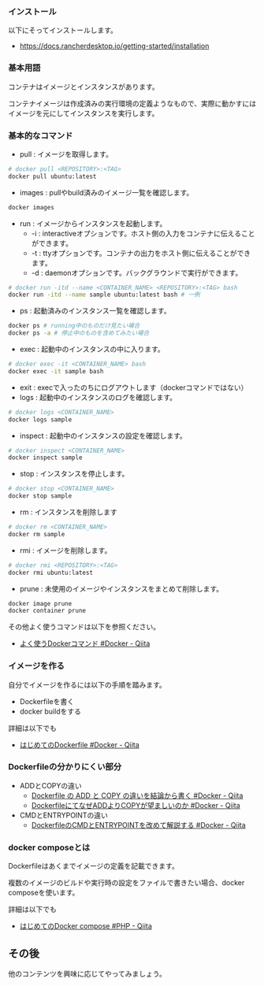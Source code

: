 
### インストール

以下にそってインストールします。

- https://docs.rancherdesktop.io/getting-started/installation

### 基本用語

コンテナはイメージとインスタンスがあります。

コンテナイメージは作成済みの実行環境の定義ようなもので、実際に動かすにはイメージを元にしてインスタンスを実行します。

### 基本的なコマンド

- pull : イメージを取得します。

```bash
# docker pull <REPOSITORY>:<TAG>
docker pull ubuntu:latest
```

- images : pullやbuild済みのイメージ一覧を確認します。

```bash
docker images
```

- run : イメージからインスタンスを起動します。
    - -i : interactiveオプションです。ホスト側の入力をコンテナに伝えることができます。
    - -t : ttyオプションです。コンテナの出力をホスト側に伝えることができます。
    - -d : daemonオプションです。バックグラウンドで実行ができます。

```bash
# docker run -itd --name <CONTAINER_NAME> <REPOSITORY>:<TAG> bash
docker run -itd --name sample ubuntu:latest bash # 一例
```

- ps : 起動済みのインスタンス一覧を確認します。

```bash
docker ps # running中のものだけ見たい場合
docker ps -a # 停止中のものを含めてみたい場合
```

- exec : 起動中のインスタンスの中に入ります。

```bash
# docker exec -it <CONTAINER_NAME> bash
docker exec -it sample bash
```

- exit : execで入ったのちにログアウトします（dockerコマンドではない）
- logs : 起動中のインスタンスのログを確認します。

```bash
# docker logs <CONTAINER_NAME>
docker logs sample
```

- inspect : 起動中のインスタンスの設定を確認します。

```bash
# docker inspect <CONTAINER_NAME>
docker inspect sample
```

- stop : インスタンスを停止します。

```bash
# docker stop <CONTAINER_NAME>
docker stop sample
```

- rm : インスタンスを削除します

```bash
# docker rm <CONTAINER_NAME>
docker rm sample
```

- rmi : イメージを削除します。

```bash
# docker rmi <REPOSITORY>:<TAG>
docker rmi ubuntu:latest
```

- prune : 未使用のイメージやインスタンスをまとめて削除します。

```bash
docker image prune
docker container prune
```

その他よく使うコマンドは以下を参照ください。

- [よく使うDockerコマンド #Docker - Qiita](https://qiita.com/noralife/items/18301143c20cc5172c56)

### イメージを作る

自分でイメージを作るには以下の手順を踏みます。

- Dockerfileを書く
- docker buildをする

詳細は以下でも

- [はじめてのDockerfile #Docker - Qiita](https://qiita.com/suzu12/items/c4bc47c0df6ec9b9290b)

### Dockerfileの分かりにくい部分

- ADDとCOPYの違い
    - [Dockerfile の ADD と COPY の違いを結論から書く #Docker - Qiita](https://qiita.com/YumaInaura/items/1647e509f83462a37494)
    - [DockerfileにてなぜADDよりCOPYが望ましいのか #Docker - Qiita](https://qiita.com/momotaro98/items/bf34eef176cc2bdb6892)
- CMDとENTRYPOINTの違い
    - [DockerfileのCMDとENTRYPOINTを改めて解説する #Docker - Qiita](https://qiita.com/uehaj/items/e6dd013e28593c26372d)

### docker composeとは

Dockerfileはあくまでイメージの定義を記載できます。

複数のイメージのビルドや実行時の設定をファイルで書きたい場合、docker composeを使います。

詳細は以下でも

- [はじめてのDocker compose #PHP - Qiita](https://qiita.com/suzu12/items/4ec2cc8c1a7c23aa112b)

## その後

他のコンテンツを興味に応じてやってみましょう。
